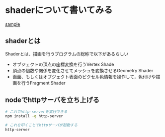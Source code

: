 # shaderについて書いてみる

[sample](sample)

## shaderとは

Shaderとは、描画を行うプログラムの総称で以下があるらしい

- オブジェクトの頂点の座標変換を行うVertex Shade
- 頂点の個数や関係を変化させてメッシュを変換させるGeometry Shader
- 画面、もしくはオブジェクト表面のピクセル色情報を操作して，色付けや描画を行うFragment Shader

## nodeでhttpサーバを立ち上げる

```bash
# これでhttp-serverを実行できる
npm install -g http-server

# これを叩くことでhttpサーバが起動する
http-server
```
